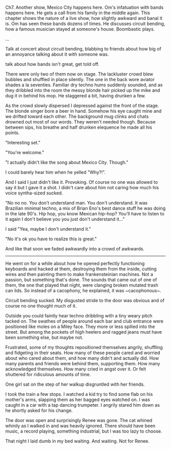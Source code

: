 Ch7. Another show, Mexico City happens here. Om's infatuation with bands happens here. He gets a call from his family in the middle again. This chapter shows the nature of a live show, how slightly awkward and banal it is. Om has seen these bands dozens of times. He discusses circuit bending, how a famous musician stayed at someone's house. Boombastic plays.













...

Talk at concert about circuit bending, blabbing to friends about how big of an annoyance talking about it with someone was.

talk about how bands isn't great, get told off.






There were only two of them now on stage. The lackluster crowd blew bubbles and shuffled in place silently. The one in the back wore aviator shades a la seventies. Familiar dry techno hums suddenly sounded, and as they dribbled into the room the messy blonde hair picked up the mike and dug it in behind his mop. He staggered a bit, having drunken a few.



As the crowd slowly dispersed I depressed against the front of the stage. The blonde singer bore a beer in hand. Somehow his eye caught mine and we drifted toward each other. The background mug clinks and chats drowned out most of our words. They weren't needed though. Because between sips, his breathe and half drunken elequence he made all his points.

"Interesting set."

"You're welcome."

"I actually didn't like the song about Mexico City. Though."

I could barely hear him when he yelled "Why?!".

And I said I just didn't like it. Provoking. Of course no one was allowed to say it but I gave it a shot. I didn't care about him not caring how much his voice syntha-sized sucked.

"No no no. You don't understand man. You don't understand. It was Brazilian minimal techno, a mix of Brian Eno's best dance stuff he was doing in the late 90's. Hip hop, you know Mexican hip-hop? You'll have to listen to it again I don't believe you you just don't understand it..."

I said "Yea, maybe I don't understand it."

"No it's ok you have to realize this is great."

And like that soon we faded awkwardly into a crowd of awkwards.




--------------

He went on for a while about how he opened perfectly functioning keyboards and hacked at them, destroying them from the inside, cutting wires and then painting them to make frankensteinian machines. Not a passion, but something that's done. The sounds that came out of one of them, the one that played that night, were clanging broken mutated trash can lids. So instead of a cacophony, he explained, it was ~cacophonous~.



Circuit bending sucked. My disgusted stride to the door was obvious and of course no one thought much of it.



Outside you could faintly hear techno dribbling with a tiny weary pitch tacked on. The swathes of people around each bar and club entrance were positioned like moles on a Miley face. They more or less spilled into the street. But among the pockets of high heelers and ragged jeans must have been something else, but maybe not.



Frustrated, some of my thoughts repositioned themselves angrily, shuffling and fidgeting in their seats. How many of these people cared and worried about who cared about them, and how many didn't and actually did. How many parents and friends were behind them, supporting them. How many acknowledged themselves. How many cried in angst over it. Or felt shuttered for ridiculous amounts of time.



One girl sat on the step of her walkup disgruntled with her friends.



I took the train a few stops. I watched a kid try to find some flab on his mother's arms, slapping them as her bagged eyes watched on. I was caught in a car with a tap dancing trumpeter. I angrily stared him down as he shortly asked for his change.



The door was open and surprisingly Renee was gone. The cat whined whinily as I walked in and was heavily ignored. There should have been music, a record playing, something industrial, but I was too lazy to choose.



That night I laid dumb in my bed waiting. And waiting. Not for Renee.
